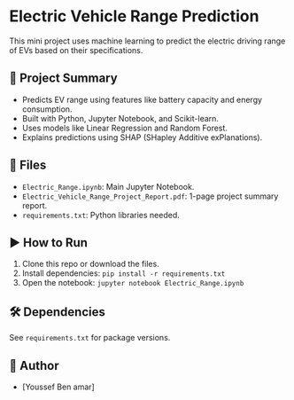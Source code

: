 # Electric Vehicle Range Prediction

This mini project uses machine learning to predict the electric driving range of EVs based on their specifications.

## 📌 Project Summary
- Predicts EV range using features like battery capacity and energy consumption.
- Built with Python, Jupyter Notebook, and Scikit-learn.
- Uses models like Linear Regression and Random Forest.
- Explains predictions using SHAP (SHapley Additive exPlanations).

## 📂 Files
- `Electric_Range.ipynb`: Main Jupyter Notebook.
- `Electric_Vehicle_Range_Project_Report.pdf`: 1-page project summary report.
- `requirements.txt`: Python libraries needed.

## ▶️ How to Run
1. Clone this repo or download the files.
2. Install dependencies: `pip install -r requirements.txt`
3. Open the notebook: `jupyter notebook Electric_Range.ipynb`

## 🛠️ Dependencies
See `requirements.txt` for package versions.

## 📧 Author
- [Youssef Ben amar]
